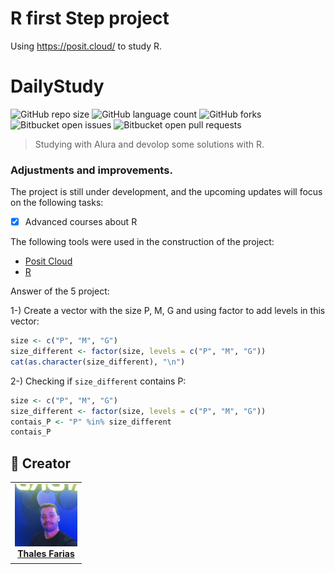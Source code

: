 # R first Step project
Using https://posit.cloud/ to study R.


# DailyStudy

![GitHub repo size](https://img.shields.io/github/repo-size/iuricode/README-template?style=for-the-badge)
![GitHub language count](https://img.shields.io/github/languages/count/iuricode/README-template?style=for-the-badge)
![GitHub forks](https://img.shields.io/github/forks/iuricode/README-template?style=for-the-badge)
![Bitbucket open issues](https://img.shields.io/bitbucket/issues/iuricode/README-template?style=for-the-badge)
![Bitbucket open pull requests](https://img.shields.io/bitbucket/pr-raw/iuricode/README-template?style=for-the-badge)



> Studying with Alura and devolop some solutions with R.

### Adjustments and improvements.

The project is still under development, and the upcoming updates will focus on the following tasks:

- [x] Advanced courses about R

The following tools were used in the construction of the project:

- [Posit Cloud](<https://posit.cloud/>)
- [R](<https://www.r-project.org/>)


Answer of the 5 project:

1-) Create a vector with the size P, M, G and using factor to add levels in this vector:
```R
size <- c("P", "M", "G")
size_different <- factor(size, levels = c("P", "M", "G"))
cat(as.character(size_different), "\n")
```

2-) Checking if `size_different` contains P:
```R
size <- c("P", "M", "G")
size_different <- factor(size, levels = c("P", "M", "G"))
contais_P <- "P" %in% size_different
contais_P
```

## 🤝 Creator

<table>
  <tr>
    <td align="center">
      <a href="#" title="Thales Farias">
        <img src="IMG_20230429_211838_511.jpg" width="100" alt="Foto do Thales Farias no GitHub"/><br>
        <sub>
          <b><a href="https://www.linkedin.com/in/thalesfreirefarias/" target="_blank">Thales Farias</b>
        </sub>
      </a>
    </td>
  </tr>
</table>

